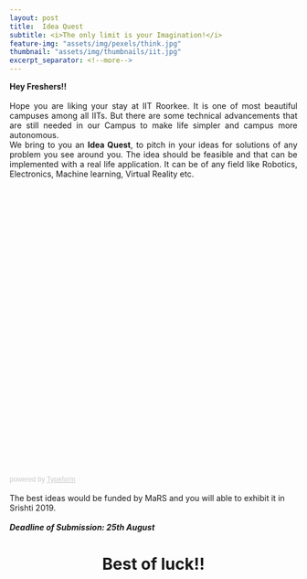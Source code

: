 ```yaml
---
layout: post
title:  Idea Quest
subtitle: <i>The only limit is your Imagination!</i>
feature-img: "assets/img/pexels/think.jpg"
thumbnail: "assets/img/thumbnails/iit.jpg"
excerpt_separator: <!--more-->
---
```


<p style="text-align:justify;">
<b>Hey Freshers!!</b>
<br><br>
Hope you are liking your stay at IIT Roorkee. It is one of most beautiful campuses among all IITs. But there are some technical advancements that are still needed in our Campus to make life simpler and campus more autonomous.
<br>
We bring to you an <b>Idea Quest</b>, to pitch in your ideas for solutions of any problem you see around you. The idea should be feasible and that can be implemented with a real life application. It can be of any field like Robotics, Electronics, Machine learning, Virtual Reality etc.
<br>
<!--more-->
<div class="typeform-widget" data-url="https://teammars.typeform.com/to/ALwmdW" style="width: 100%; height: 500px;"></div> <script> (function() { var qs,js,q,s,d=document, gi=d.getElementById, ce=d.createElement, gt=d.getElementsByTagName, id="typef_orm", b="https://embed.typeform.com/"; if(!gi.call(d,id)) { js=ce.call(d,"script"); js.id=id; js.src=b+"embed.js"; q=gt.call(d,"script")[0]; q.parentNode.insertBefore(js,q) } })() </script> <div style="font-family: Sans-Serif;font-size: 12px;color: #999;opacity: 0.5; padding-top: 5px;"> powered by <a href="https://admin.typeform.com/signup?utm_campaign=ALwmdW&utm_source=typeform.com-2644557-Basic&utm_medium=typeform&utm_content=typeform-embedded-poweredbytypeform&utm_term=EN" style="color: #999" target="_blank">Typeform</a> </div>

<br>
The best ideas would be funded by MaRS and you will able to exhibit it in Srishti 2019.
<br><br><b><i>
Deadline of Submission: 25th August</i><br>
<center><h1>Best of luck!!</h1></center></b></p>
